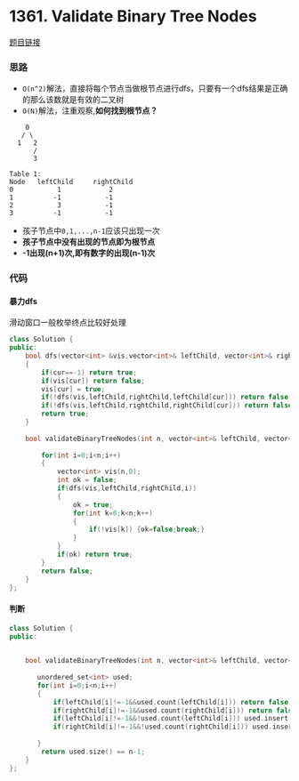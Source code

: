 # 1361. Validate Binary Tree Nodes
[题目链接](https://leetcode.com/problems/validate-binary-tree-nodes/)

### 思路
* `O(n^2)`解法，直接将每个节点当做根节点进行dfs，只要有一个dfs结果是正确的那么该数就是有效的二叉树
* `O(N)`解法，注重观察,**如何找到根节点？**
   
```
    0
   / \
  1   2
      /
      3

Table 1: 
Node   leftChild     rightChild
0           1            2 
1          -1           -1
2           3           -1
3          -1           -1
```
* 孩子节点中`0,1,...,n-1`应该只出现一次
* **孩子节点中没有出现的节点即为根节点**
* **-1出现(n+1)次,即有数字的出现(n-1)次**

### 代码

#### 暴力dfs

滑动窗口一般枚举终点比较好处理

```cpp
class Solution {
public:
    bool dfs(vector<int> &vis,vector<int>& leftChild, vector<int>& rightChild,int cur)
    {
        if(cur==-1) return true;
        if(vis[cur]) return false;
        vis[cur] = true;
        if(!dfs(vis,leftChild,rightChild,leftChild[cur])) return false;
        if(!dfs(vis,leftChild,rightChild,rightChild[cur])) return false;
        return true;
    }
    
    bool validateBinaryTreeNodes(int n, vector<int>& leftChild, vector<int>& rightChild) {
        
        for(int i=0;i<n;i++)
        {
            vector<int> vis(n,0);
            int ok = false;
            if(dfs(vis,leftChild,rightChild,i))
            {
                ok = true;
                for(int k=0;k<n;k++)
                {
                    if(!vis[k]) {ok=false;break;}
                }
            }
            if(ok) return true;
        }
        return false;
    }
};
```

#### 判断


```cpp
class Solution {
public:

    
    bool validateBinaryTreeNodes(int n, vector<int>& leftChild, vector<int>& rightChild) {
        
       unordered_set<int> used;
       for(int i=0;i<n;i++)
       {
           if(leftChild[i]!=-1&&used.count(leftChild[i])) return false;
           if(rightChild[i]!=-1&&used.count(rightChild[i])) return false;
           if(leftChild[i]!=-1&&!used.count(leftChild[i])) used.insert(leftChild[i]);
           if(rightChild[i]!=-1&&!used.count(rightChild[i])) used.insert(rightChild[i]);
           
       }
        return used.size() == n-1;
    }
};
```